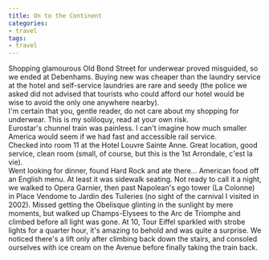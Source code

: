 ```yaml
---
title: On to the Continent
categories:
- travel
tags:
- travel
---
```


Shopping glamourous Old Bond Street for underwear proved misguided, so we ended at Debenhams.  Buying new was cheaper than the laundry service at the hotel and self-service laundries are rare and seedy (the police we asked did not advised that tourists who could afford our hotel would be wise to avoid the only one anywhere nearby).  
I'm certain that you, gentle reader, do not care about my shopping for underwear.  This is my soliloquy, read at your own risk.  
Eurostar's chunnel train was painless.  I can't imagine how much smaller America would seem if we had fast and accessible rail service.  
Checked into room 11 at the Hotel Louvre Sainte Anne.  Great location, good service, clean room (small, of course, but this is the 1st Arrondale, c'est la vie).  
Went looking for dinner, found Hard Rock and ate there... American food off an English menu.  At least it was sidewalk seating.  Not ready to call it a night, we walked to Opera Garnier, then past Napolean's ego tower (La Colonne) in Place Vendome to Jardin des Tuileries (no sight of the carnival I visited in 2002).  Missed getting the Obelisque glinting in the sunlight by mere moments, but walked up Champs-Elysees to the Arc de Triomphe and climbed before all light was gone.  At 10, Tour Eiffel sparkled with strobe lights for a quarter hour, it's amazing to behold and was quite a surprise.  We noticed there's a lift only after climbing back down the stairs, and consoled ourselves with ice cream on the Avenue before finally taking the train back.
